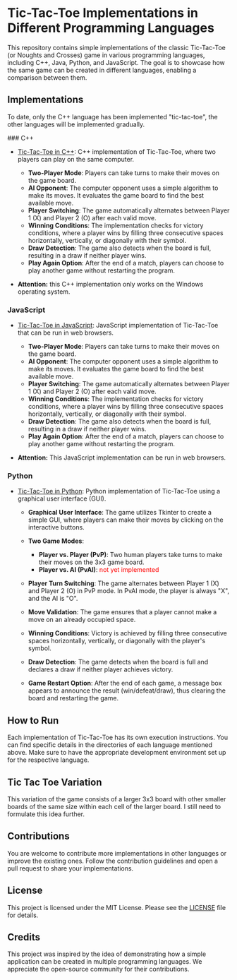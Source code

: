 # Tic-Tac-Toe Implementations in Different Programming Languages

This repository contains simple implementations of the classic Tic-Tac-Toe (or Noughts and Crosses) game in various programming languages, including C++, Java, Python, and JavaScript. The goal is to showcase how the same game can be created in different languages, enabling a comparison between them.

## Implementations

To date, only the C++ language has been implemented "tic-tac-toe", the other languages will be implemented gradually.

<div>
### C++

- [Tic-Tac-Toe in C++](cpp/tic-tac-toe.cpp): C++ implementation of Tic-Tac-Toe, where two players can play on the same computer.

    - **Two-Player Mode**: Players can take turns to make their moves on the game board.
    - **AI Opponent**: The computer opponent uses a simple algorithm to make its moves. It evaluates the game board to find the best available move.
    - **Player Switching**: The game automatically alternates between Player 1 (X) and Player 2 (O) after each valid move.
    - **Winning Conditions**: The implementation checks for victory conditions, where a player wins by filling three consecutive spaces horizontally, vertically, or diagonally with their symbol.
    - **Draw Detection**: The game also detects when the board is full, resulting in a draw if neither player wins.
    - **Play Again Option**: After the end of a match, players can choose to play another game without restarting the program.

- **Attention:** this C++ implementation only works on the Windows operating system.

### JavaScript

- [Tic-Tac-Toe in JavaScript](javascript/): JavaScript implementation of Tic-Tac-Toe that can be run in web browsers.

    - **Two-Player Mode**: Players can take turns to make their moves on the game board.
    - **AI Opponent**: The computer opponent uses a simple algorithm to make its moves. It evaluates the game board to find the best available move.
    - **Player Switching**: The game automatically alternates between Player 1 (X) and Player 2 (O) after each valid move.
    - **Winning Conditions**: The implementation checks for victory conditions, where a player wins by filling three consecutive spaces horizontally, vertically, or diagonally with their symbol.
    - **Draw Detection**: The game also detects when the board is full, resulting in a draw if neither player wins.
    - **Play Again Option**: After the end of a match, players can choose to play another game without restarting the program.

- **Attention:** This JavaScript implementation can be run in web browsers.

<!-- ### Java

- [Tic-Tac-Toe in Java](java/TicTacToe.java): Java implementation of Tic-Tac-Toe with a simple graphical interface. -->

### Python

- [Tic-Tac-Toe in Python](python/tic-tac-toe.py): Python implementation of Tic-Tac-Toe using a graphical user interface (GUI).

    - **Graphical User Interface**: The game utilizes Tkinter to create a simple GUI, where players can make their moves by clicking on the interactive buttons.

    - **Two Game Modes**:
        - **Player vs. Player (PvP)**: Two human players take turns to make their moves on the 3x3 game board.
        - **Player vs. AI (PvAI)**: <!-- A single player can challenge the computer AI opponent. The AI uses a basic algorithm to determine its moves, providing a challenging experience. --> <span style="color:red">not yet implemented</span>


    - **Player Turn Switching**: The game alternates between Player 1 (X) and Player 2 (O) in PvP mode. In PvAI mode, the player is always "X", and the AI is "O".

    - **Move Validation**: The game ensures that a player cannot make a move on an already occupied space.

    - **Winning Conditions**: Victory is achieved by filling three consecutive spaces horizontally, vertically, or diagonally with the player's symbol.

    - **Draw Detection**: The game detects when the board is full and declares a draw if neither player achieves victory.

    - **Game Restart Option**: After the end of each game, a message box appears to announce the result (win/defeat/draw), thus clearing the board and restarting the game.

</div>

## How to Run

Each implementation of Tic-Tac-Toe has its own execution instructions. You can find specific details in the directories of each language mentioned above. Make sure to have the appropriate development environment set up for the respective language.

## Tic Tac Toe Variation

This variation of the game consists of a larger 3x3 board with other smaller boards of the same size within each cell of the larger board. I still need to formulate this idea further.

## Contributions

You are welcome to contribute more implementations in other languages or improve the existing ones. Follow the contribution guidelines and open a pull request to share your implementations.

## License

This project is licensed under the MIT License. Please see the [LICENSE](LICENSE) file for details.

## Credits

This project was inspired by the idea of demonstrating how a simple application can be created in multiple programming languages. We appreciate the open-source community for their contributions.
